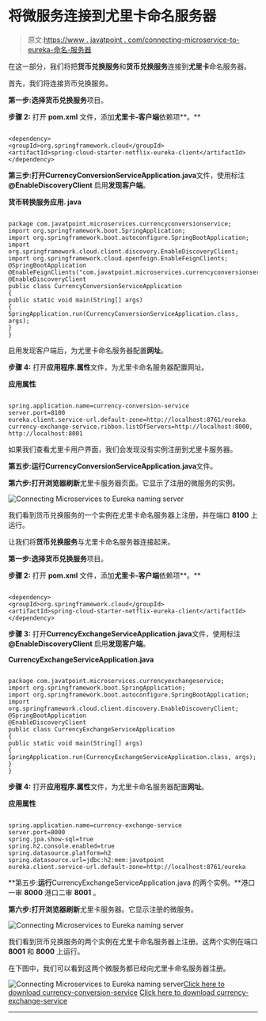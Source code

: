 # 将微服务连接到尤里卡命名服务器

> 原文:[https://www . javatpoint . com/connecting-microservice-to-eureka-命名-服务器](https://www.javatpoint.com/connecting-microservices-to-eureka-naming-server)

在这一部分，我们将把**货币兑换服务**和**货币兑换服务**连接到**尤里卡**命名服务器。

首先，我们将连接货币兑换服务。

**第一步:**选择**货币兑换服务**项目。

**步骤 2:** 打开 **pom.xml** 文件，添加**尤里卡-客户端**依赖项**。**

```

<dependency>
<groupId>org.springframework.cloud</groupId>
<artifactId>spring-cloud-starter-netflix-eureka-client</artifactId>
</dependency>

```

**第三步:**打开**CurrencyConversionServiceApplication.java**文件，使用标注 **@EnableDiscoveryClient** 启用**发现客户端**。

**货币转换服务应用. java**

```

package com.javatpoint.microservices.currencyconversionservice;
import org.springframework.boot.SpringApplication;
import org.springframework.boot.autoconfigure.SpringBootApplication;
import org.springframework.cloud.client.discovery.EnableDiscoveryClient;
import org.springframework.cloud.openfeign.EnableFeignClients;
@SpringBootApplication
@EnableFeignClients("com.javatpoint.microservices.currencyconversionservice")
@EnableDiscoveryClient
public class CurrencyConversionServiceApplication 
{
public static void main(String[] args) 
{
SpringApplication.run(CurrencyConversionServiceApplication.class, args);
}
}

```

启用发现客户端后，为尤里卡命名服务器配置**网址**。

**步骤 4:** 打开**应用程序.属性**文件，为尤里卡命名服务器配置网址。

**应用属性**

```

spring.application.name=currency-conversion-service
server.port=8100
eureka.client.service-url.default-zone=http://localhost:8761/eureka
currency-exchange-service.ribbon.listOfServers=http://localhost:8000, http://localhost:8001

```

如果我们查看尤里卡用户界面，我们会发现没有实例注册到尤里卡服务器。

**第五步:**运行**CurrencyConversionServiceApplication.java**文件。

**第六步:**打开浏览器**刷新**尤里卡服务器页面。它显示了注册的微服务的实例。

![Connecting Microservices to Eureka naming server](../Images/af29899dd96af07acefbdadc4984d10e.png)

我们看到货币兑换服务的一个实例在尤里卡命名服务器上注册，并在端口 **8100** 上运行。

让我们将**货币兑换服务**与尤里卡命名服务器连接起来。

**第一步:**选择**货币兑换服务**项目。

**步骤 2:** 打开 **pom.xml** 文件，添加**尤里卡-客户端**依赖项**。**

```

<dependency>
<groupId>org.springframework.cloud</groupId>
<artifactId>spring-cloud-starter-netflix-eureka-client</artifactId>
</dependency>

```

**步骤 3:** 打开**CurrencyExchangeServiceApplication.java**文件，使用标注 **@EnableDiscoveryClient** 启用**发现客户端**。

**CurrencyExchangeServiceApplication.java**

```

package com.javatpoint.microservices.currencyexchangeservice;
import org.springframework.boot.SpringApplication;
import org.springframework.boot.autoconfigure.SpringBootApplication;
import org.springframework.cloud.client.discovery.EnableDiscoveryClient;
@SpringBootApplication
@EnableDiscoveryClient
public class CurrencyExchangeServiceApplication 
{
public static void main(String[] args) 
{
SpringApplication.run(CurrencyExchangeServiceApplication.class, args);
}
}

```

**步骤 4:** 打开**应用程序.属性**文件，为尤里卡命名服务器配置**网址**。

**应用属性**

```

spring.application.name=currency-exchange-service
server.port=8000
spring.jpa.show-sql=true
spring.h2.console.enabled=true
spring.datasource.platform=h2
spring.datasource.url=jdbc:h2:mem:javatpoint
eureka.client.service-url.default-zone=http://localhost:8761/eureka

```

**第五步:**运行**CurrencyExchangeServiceApplication.java 的两个实例。**港口一审 **8000** 港口二审 **8001** 。

**第六步:**打开浏览器**刷新**尤里卡服务器。它显示注册的微服务。

![Connecting Microservices to Eureka naming server](../Images/69d32092325502032f04092b14749703.png)

我们看到货币兑换服务的两个实例在尤里卡命名服务器上注册。这两个实例在端口 **8001** 和 **8000** 上运行。

在下图中，我们可以看到这两个微服务都已经向尤里卡命名服务器注册。

![Connecting Microservices to Eureka naming server](../Images/dd986a1845c49ba77fad526b5798cc11.png)[Click here to download currency-conversion-service](https://static.javatpoint.com/tutorial/microservices/download/naming/currency-conversion-service.zip)
[Click here to download currency-exchange-service](https://static.javatpoint.com/tutorial/microservices/download/naming/currency-exchange-service.zip)

* * *